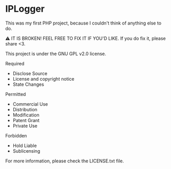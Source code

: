 <h1>IPLogger</h1>
This was my first PHP project, because I couldn't think of anything else to do.

:warning: IT IS BROKEN! FEEL FREE TO FIX IT IF YOU'D LIKE. If you do fix it, please share <3.

This project is under the GNU GPL v2.0 license.

Required
- Disclose Source
- License and copyright notice
- State Changes

Permitted
- Commercial Use
- Distribution
- Modification
- Patent Grant
- Private Use

Forbidden
- Hold Liable
- Sublicensing

For more information, please check the LICENSE.txt file.
